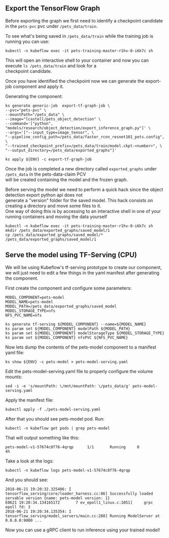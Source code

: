 
## Export the TensorFlow Graph  

Before exporting the graph we first need to identify a checkpoint candidate in the `pets-pvc` pvc under
`/pets_data/train`.  
  
To see what's being saved in `/pets_data/train` while the training job is running you can use:
```  
kubectl -n kubeflow exec -it pets-training-master-r1hv-0-i6k7c sh  
```  
This will open an interactive shell to your container and now you can execute `ls /pets_data/train` and look for a  
checkpoint candidate.  
  
Once you have identified the checkpoint now we can generate the export-job component and apply it.
  
Generating the component:
```  
ks generate generic-job  export-tf-graph-job \
--pvc="pets-pvc" \
--mountPath="/pets_data" \
--image="lcastell/pets_object_detection" \
--command='["python", "models/research/object_detection/export_inference_graph.py"]' \
--args='["--input_type=image_tensor", \
"--pipeline_config_path=/pets_data/faster_rcnn_resnet101_pets.config", \
"--trained_checkpoint_prefix=/pets_data/train/model.ckpt-<number>", \
"--output_directory=/pets_data/exported_graphs"]'

ks apply ${ENV} -c export-tf-graph-job
```  
  
Once the job is completed a new directory called `exported_graphs` under `/pets_data` in the pets-data-claim PCV  
will be created containing the model and the frozen graph.  
  
Before serving the model we need to perform a quick hack since the object detection export python api does not  
generate a "version" folder for the saved model. This hack consists on creating a directory and move some files to it.  
One way of doing this is by accessing to an interactive shell in one of your running containers and moving the data yourself  
  
```  
kubectl -n kubeflow exec -it pets-training-master-r1hv-0-i6k7c sh  
mkdir /pets_data/exported_graphs/saved_model/1  
cp /pets_data/exported_graphs/saved_model/* /pets_data/exported_graphs/saved_model/1  
```  
  
## Serve the model using TF-Serving (CPU)

We will be using Kubeflow's tf-serving prototype to create our component, we will just need to edit a few things
in the yaml manifest after generating the component.

First create the component and configure some parameters:
```
MODEL_COMPONENT=pets-model
MODEL_NAME=pets-model
MODEL_PATH=/pets_data/exported_graphs/saved_model
MODEL_STORAGE_TYPE=nfs
NFS_PVC_NAME=nfs

ks generate tf-serving ${MODEL_COMPONENT} --name=${MODEL_NAME}
ks param set ${MODEL_COMPONENT} modelPath ${MODEL_PATH}
ks param set ${MODEL_COMPONENT} modelStorageType ${MODEL_STORAGE_TYPE}
ks param set ${MODEL_COMPONENT} nfsPVC ${NFS_PVC_NAME}
```

Now lets dump the contents of the pets-model component to a manifest yaml file:
```
ks show ${ENV} -c pets-model > pets-model-serving.yaml
```

Edit the pets-model-serving.yaml file to properly configure the volume mounts:
```
sed -i -e 's/mountPath: \/mnt/mountPath: \/pets_data/g' pets-model-serving.yaml
```

Apply the manifest file:
```
kubectl apply -f ./pets-model-serving.yaml
```

After that you should see pets-model pod. Run:
```
kubectl -n kubeflow get pods | grep pets-model
```  
That will output something like this:
```  
pets-model-v1-57674c8f76-4qrqp      1/1       Running     0          4h  
```  
Take a look at the logs:  
```  
kubectl -n kubeflow logs pets-model-v1-57674c8f76-4qrqp  
```  
And you should see:  
```  
2018-06-21 19:20:32.325406: I tensorflow_serving/core/loader_harness.cc:86] Successfully loaded servable version {name: pets-model version: 1}  
E0621 19:20:34.134165172       7 ev_epoll1_linux.c:1051]     grpc epoll fd: 3  
2018-06-21 19:20:34.135354: I tensorflow_serving/model_servers/main.cc:288] Running ModelServer at 0.0.0.0:9000 ...  
```
Now you can use a gRPC client to run inference using your trained model!
